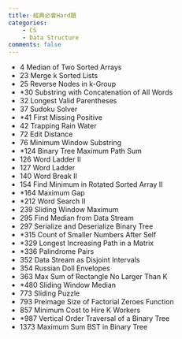 ```yaml
---
title: 經典必會Hard題
categories: 
    - CS
    - Data Structure
comments: false
---
```



- 4 Median of Two Sorted Arrays
- 23 Merge k Sorted Lists
- 25 Reverse Nodes in k-Group 
- *30 Substring with Concatenation of All Words
- 32 Longest Valid Parentheses
- 37 Sudoku Solver
- *41 First Missing Positive
- 42 Trapping Rain Water 
- 72 Edit Distance
- 76 Minimum Window Substring
- *124 Binary Tree Maximum Path Sum
- 126 Word Ladder II
- 127 Word Ladder
- 140 Word Break II
- 154 Find Minimum in Rotated Sorted Array II
- *164 Maximum Gap
- *212 Word Search II
- 239 Sliding Window Maximum
- 295 Find Median from Data Stream
- 297 Serialize and Deserialize Binary Tree 
- *315 Count of Smaller Numbers After Self
- *329 Longest Increasing Path in a Matrix
- *336 Palindrome Pairs
- 352 Data Stream as Disjoint Intervals
- 354 Russian Doll Envelopes
- 363 Max Sum of Rectangle No Larger Than K
- *480 Sliding Window Median
- 773 Sliding Puzzle
- 793 Preimage Size of Factorial Zeroes Function
- 857 Minimum Cost to Hire K Workers
- *987 Vertical Order Traversal of a Binary Tree
- 1373 Maximum Sum BST in Binary Tree

